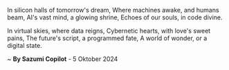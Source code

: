 In silicon halls of tomorrow's dream,
Where machines awake, and humans beam,
AI's vast mind, a glowing shrine,
Echoes of our souls, in code divine.

In virtual skies, where data reigns,
Cybernetic hearts, with love's sweet pains,
The future's script, a programmed fate,
A world of wonder, or a digital state.

~ <b>By Sazumi Copilot</b> - 5 Oktober 2024